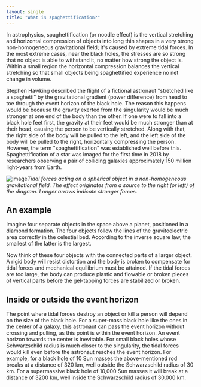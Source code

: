 ```yaml
---
layout: single
title: "What is spaghettification?"
---
```

In astrophysics, spaghettification (or noodle effect) is the vertical stretching and horizontal compression of objects into long thin shapes in a very strong non-homogeneous gravitational field; it's caused by extreme tidal forces. In the most extreme cases, near the black holes, the stresses are so strong that no object is able to withstand it, no matter how strong the object is. Within a small region the horizontal compression balances the vertical stretching so that small objects being spaghettified experience no net change in volume.

Stephen Hawking described the flight of a fictional astronaut "stretched like a spaghetti" by the gravitational gradient (power difference) from head to toe through the event horizon of the black hole. The reason this happens would be because the gravity exerted from the singularity would be much stronger at one end of the body than the other. If one were to fall into a black hole feet first, the gravity at their feet would be much stronger than at their head, causing the person to be vertically stretched. Along with that, the right side of the body will be pulled to the left, and the left side of the body will be pulled to the right, horizontally compressing the person. However, the term "spaghettification" was established well before this. Spaghettification of a star was imaged for the first time in 2018 by researchers observing a pair of colliding galaxies approximately 150 million light-years from Earth.

<script async src="//pagead2.googlesyndication.com/pagead/js/adsbygoogle.js"></script>
<ins class="adsbygoogle"
     style="display:block; text-align:center;"
     data-ad-layout="in-article"
     data-ad-format="fluid"
     data-ad-client="ca-pub-7868661326160958"
     data-ad-slot="3072558811"></ins>
<script>
     (adsbygoogle = window.adsbygoogle || []).push({});
</script>

![image](https://camo.githubusercontent.com/a11563c58f12f61febca9dc20e76beed9d6f10ee/68747470733a2f2f75706c6f61642e77696b696d656469612e6f72672f77696b6970656469612f636f6d6d6f6e732f7468756d622f302f30382f4669656c645f746964616c2e7376672f38303070782d4669656c645f746964616c2e7376672e706e67)*Tidal forces acting on a spherical object in a non-homogeneous gravitational field. The effect originates from a source to the right (or left) of the diagram. Longer arrows indicate stronger forces.*

An example
-
Imagine four separate objects in the space above a planet, positioned in a diamond formation. The four objects follow the lines of the gravitoelectric area correctly in the celestial bed. According to the inverse square law, the smallest of the latter is the largest.

Now think of these four objects with the connected parts of a larger object. A rigid body will resist distortion and the body is broken to compensate for tidal forces and mechanical equilibrium must be attained. If the tidal forces are too large, the body can produce plastic and flowable or broken pieces of vertical parts before the gel-tapping forces are stabilized or broken.

<script async src="//pagead2.googlesyndication.com/pagead/js/adsbygoogle.js"></script>
<ins class="adsbygoogle"
     style="display:block; text-align:center;"
     data-ad-layout="in-article"
     data-ad-format="fluid"
     data-ad-client="ca-pub-7868661326160958"
     data-ad-slot="3072558811"></ins>
<script>
     (adsbygoogle = window.adsbygoogle || []).push({});
</script>

Inside or outside the event horizon
-
The point where tidal forces destroy an object or kill a person will depend on the size of the black hole. For a super-mass black hole like the ones in the center of a galaxy, this astronaut can pass the event horizon without crossing and pulling, as this point is within the event horizon. An event horizon towards the center is inevitable. For small black holes whose Schwarzschild radius is much closer to the singularity, the tidal forces would kill even before the astronaut reaches the event horizon. For example, for a black hole of 10 Sun masses the above-mentioned rod breaks at a distance of 320 km, well outside the Schwarzschild radius of 30 km. For a supermassive black hole of 10,000 Sun masses it will break at a distance of 3200 km, well inside the Schwarzschild radius of 30,000 km.
